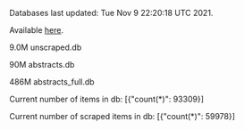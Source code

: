Databases last updated: Tue Nov  9 22:20:18 UTC 2021. 

Available [here](https://github.com/cbeauhilton/ash-db/releases).

9.0M	unscraped.db

90M	abstracts.db

486M	abstracts_full.db

Current number of items in db:
[{"count(*)": 93309}]

Current number of scraped items in db:
[{"count(*)": 59978}]
